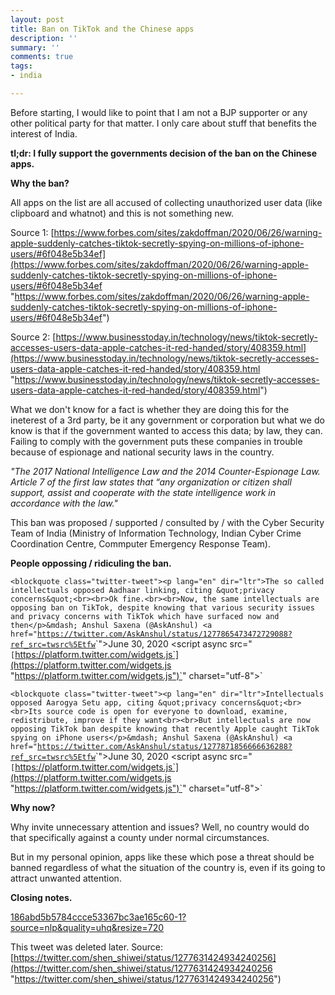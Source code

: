 ```yaml
---
layout: post
title: Ban on TikTok and the Chinese apps
description: ''
summary: ''
comments: true
tags:
- india

---
```

Before starting, I would like to point that I am not a BJP supporter or any other political party for that matter. I only care about stuff that benefits the interest of India.

**tl;dr: I fully support the governments decision of the ban on the Chinese apps.**

**Why the ban?**

All apps on the list are all accused of collecting unauthorized user data (like clipboard and whatnot) and this is not something new.

Source 1: [https://www.forbes.com/sites/zakdoffman/2020/06/26/warning-apple-suddenly-catches-tiktok-secretly-spying-on-millions-of-iphone-users/#6f048e5b34ef](https://www.forbes.com/sites/zakdoffman/2020/06/26/warning-apple-suddenly-catches-tiktok-secretly-spying-on-millions-of-iphone-users/#6f048e5b34ef "https://www.forbes.com/sites/zakdoffman/2020/06/26/warning-apple-suddenly-catches-tiktok-secretly-spying-on-millions-of-iphone-users/#6f048e5b34ef")

Source 2: [https://www.businesstoday.in/technology/news/tiktok-secretly-accesses-users-data-apple-catches-it-red-handed/story/408359.html](https://www.businesstoday.in/technology/news/tiktok-secretly-accesses-users-data-apple-catches-it-red-handed/story/408359.html "https://www.businesstoday.in/technology/news/tiktok-secretly-accesses-users-data-apple-catches-it-red-handed/story/408359.html")

What we don't know for a fact is whether they are doing this for the ineterest of a 3rd party, be it any government or corporation but what we do know is that if the government wanted to access this data; by law, they can. Failing to comply with the government puts these companies in trouble because of espionage and national security laws in the country. 

_"The 2017 National Intelligence Law and the 2014 Counter-Espionage Law. Article 7 of the first law states that “any organization or citizen shall support, assist and cooperate with the state intelligence work in accordance with the law."_

This ban was proposed / supported / consulted by / with the Cyber Security Team of India (Ministry of Information Technology, Indian Cyber Crime Coordination Centre, Commputer Emergency Response Team).

**People oppossing / ridiculing the ban.**

`<blockquote class="twitter-tweet"><p lang="en" dir="ltr">The so called intellectuals opposed Aadhaar linking, citing &quot;privacy concerns&quot;<br><br>Ok fine.<br><br>Now, the same intellectuals are opposing ban on TikTok, despite knowing that various security issues and privacy concerns with TikTok which have surfaced now and then</p>&mdash; Anshul Saxena (@AskAnshul) <a href="`[`https://twitter.com/AskAnshul/status/1277865473472729088?ref_src=twsrc%5Etfw`](https://twitter.com/AskAnshul/status/1277865473472729088?ref_src=twsrc%5Etfw "https://twitter.com/AskAnshul/status/1277865473472729088?ref_src=twsrc%5Etfw")`">June 30, 2020</a></blockquote> <script async src="`[`https://platform.twitter.com/widgets.js`](https://platform.twitter.com/widgets.js "https://platform.twitter.com/widgets.js")`" charset="utf-8"></script>`

`<blockquote class="twitter-tweet"><p lang="en" dir="ltr">Intellectuals opposed Aarogya Setu app, citing &quot;privacy concerns&quot;<br><br>Its source code is open for everyone to download, examine, redistribute, improve if they want<br><br>But intellectuals are now opposing TikTok ban despite knowing that recently Apple caught TikTok spying on iPhone users</p>&mdash; Anshul Saxena (@AskAnshul) <a href="`[`https://twitter.com/AskAnshul/status/1277871856666636288?ref_src=twsrc%5Etfw`](https://twitter.com/AskAnshul/status/1277871856666636288?ref_src=twsrc%5Etfw "https://twitter.com/AskAnshul/status/1277871856666636288?ref_src=twsrc%5Etfw")`">June 30, 2020</a></blockquote> <script async src="`[`https://platform.twitter.com/widgets.js`](https://platform.twitter.com/widgets.js "https://platform.twitter.com/widgets.js")`" charset="utf-8"></script>`

**Why now?**

Why invite unnecessary attention and issues? Well, no country would do that specifically against a county under normal circumstances.

But in my personal opinion, apps like these which pose a threat should be banned regardless of what the situation of the country is, even if its going to attract unwanted attention.

**Closing notes.**

[186abd5b5784ccce53367bc3ae165c60-1?source=nlp&quality=uhq&resize=720](https://res.feednews.com/assets/v2/186abd5b5784ccce53367bc3ae165c60-1?source=nlp&quality=uhq&resize=720 "186abd5b5784ccce53367bc3ae165c60-1?source=nlp&quality=uhq&resize=720")

This tweet was deleted later. Source: [https://twitter.com/shen_shiwei/status/1277631424934240256](https://twitter.com/shen_shiwei/status/1277631424934240256 "https://twitter.com/shen_shiwei/status/1277631424934240256")